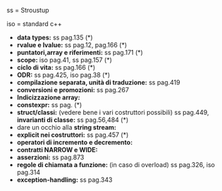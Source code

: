 ss = Stroustup

iso = standard c++ 

* **data types:** ss pag.135 (*)
* **rvalue e lvalue:** ss pag.12, pag.166 (*)
* **puntatori,array e riferimenti:** ss pag.171 (*)
* **scope:** iso pag.41, ss pag.157 (*)
* **ciclo di vita:** ss pag.166 (*)
* **ODR:** ss pag.425, iso pag.38 (*)
* **compilazione separata, unità di traduzione:** ss pag.419
* **conversioni e promozioni:** ss pag.267
* **Indicizzazione array:**
* **constexpr:** ss pag. (*)
* **struct/classi:** (vedere bene i vari costruttori possibili) ss pag.449, **invarianti di classe:** ss pag.56,484 (*)
* dare un occhio alla **string stream:**
* **explicit nei costruttori:** ss pag.457 (*)
* **operatori di incremento e decremento:**
* **contratti NARROW e WIDE:**
* **asserzioni:** ss pag.873
* **regole di chiamata a funzione:** (in caso di overload) ss pag.326, iso pag.314
* **exception-handling:** ss pag.343 

